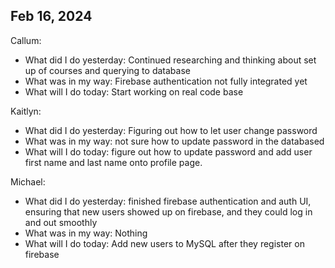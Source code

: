 ## Feb 16, 2024
Callum:
- What did I do yesterday: Continued researching and thinking about set up of courses and querying to database
- What was in my way: Firebase authentication not fully integrated yet
- What will I do today: Start working on real code base

Kaitlyn:
- What did I do yesterday: Figuring out how to let user change password  
- What was in my way: not sure how to update password in the databased
- What will I do today: figure out how to update password and add user first name and last name onto profile page. 

Michael:
- What did I do yesterday: finished firebase authentication and auth UI, ensuring that new users showed up on firebase, and they could log in and out smoothly
- What was in my way: Nothing
- What will I do today: Add new users to MySQL after they register on firebase
